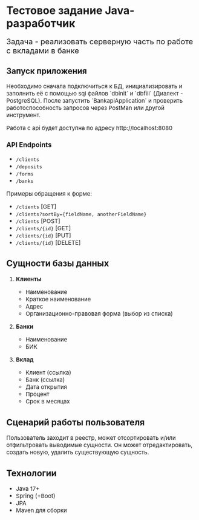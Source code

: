 # Тестовое задание Java-разработчик

<span style="font-size: 20px;">Задача - реализовать серверную часть по работе с вкладами в банке</span>
## Запуск приложения
<span style="font-size: 15px;">
Необходимо сначала подключиться к БД, инициализировать и заполнить её с помощью sql файлов `dbinit` и `dbfill` (Диалект - PostgreSQL). После запустить `BankapiApplication` и проверить работоспособность запросов через PostMan или другой инструмент.

Работа с api будет доступна по адресу http://localhost:8080</span>
### API Endpoints

- `/clients`
- `/deposits`
- `/forms`
- `/banks`

Примеры обращения к форме:

- `/clients` [GET]
- `/clients?sortBy={fieldName, anotherFieldName}`
- `/clients` [POST]
- `/clients/{id}` [GET]
- `/clients/{id}` [PUT]
- `/clients/{id}` [DELETE]
## Сущности базы данных

1. **Клиенты**
    - Наименование
    - Краткое наименование
    - Адрес
    - Организационно-правовая форма (выбор из списка)

2. **Банки**
    - Наименование
    - БИК

3. **Вклад**
    - Клиент (ссылка)
    - Банк (ссылка)
    - Дата открытия
    - Процент
    - Срок в месяцах

## Сценарий работы пользователя

Пользователь заходит в реестр, может отсортировать и/или отфильтровать выводимые сущности. Он может отредактировать, создать новую, удалить существующую сущность.



## Технологии

- Java 17+
- Spring (+Boot)
- JPA
- Maven для сборки



